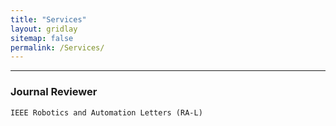 ```yaml
---
title: "Services"
layout: gridlay
sitemap: false
permalink: /Services/
---
```

<!-- ### Organization -->

---

### Journal Reviewer

`IEEE Robotics and Automation Letters (RA-L)`
